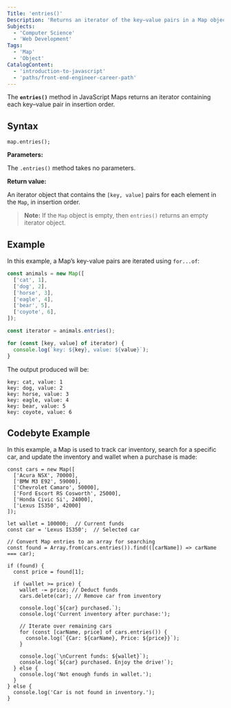 ```yaml
---
Title: 'entries()'
Description: 'Returns an iterator of the key–value pairs in a Map object.'
Subjects:
  - 'Computer Science'
  - 'Web Development'
Tags:
  - 'Map'
  - 'Object'
CatalogContent:
  - 'introduction-to-javascript'
  - 'paths/front-end-engineer-career-path'
---
```


The **`entries()`** method in JavaScript Maps returns an iterator containing each key–value pair in insertion order.

## Syntax

```pseudo
map.entries();
```

**Parameters:**

The `.entries()` method takes no parameters.

**Return value:**

An iterator object that contains the `[key, value]` pairs for each element in the `Map`, in insertion order.

> **Note:** If the `Map` object is empty, then `entries()` returns an empty iterator object.

## Example

In this example, a Map’s key-value pairs are iterated using `for...of`:

```js
const animals = new Map([
  ['cat', 1],
  ['dog', 2],
  ['horse', 3],
  ['eagle', 4],
  ['bear', 5],
  ['coyote', 6],
]);

const iterator = animals.entries();

for (const [key, value] of iterator) {
  console.log(`key: ${key}, value: ${value}`);
}
```

The output produced will be:

```shell
key: cat, value: 1
key: dog, value: 2
key: horse, value: 3
key: eagle, value: 4
key: bear, value: 5
key: coyote, value: 6
```

## Codebyte Example

In this example, a Map is used to track car inventory, search for a specific car, and update the inventory and wallet when a purchase is made:

```codebyte/javascript
const cars = new Map([
  ['Acura NSX', 70000],
  ['BMW M3 E92', 59000],
  ['Chevrolet Camaro', 50000],
  ['Ford Escort RS Cosworth', 25000],
  ['Honda Civic Si', 24000],
  ['Lexus IS350', 42000]
]);

let wallet = 100000;  // Current funds
const car = 'Lexus IS350';  // Selected car

// Convert Map entries to an array for searching
const found = Array.from(cars.entries()).find(([carName]) => carName === car);

if (found) {
  const price = found[1];

  if (wallet >= price) {
    wallet -= price; // Deduct funds
    cars.delete(car); // Remove car from inventory

    console.log(`${car} purchased.`);
    console.log('Current inventory after purchase:');

    // Iterate over remaining cars
    for (const [carName, price] of cars.entries()) {
      console.log(`{Car: ${carName}, Price: ${price}}`);
    }

    console.log(`\nCurrent funds: ${wallet}`);
    console.log(`${car} purchased. Enjoy the drive!`);
  } else {
    console.log('Not enough funds in wallet.');
  }
} else {
  console.log('Car is not found in inventory.');
}
```
